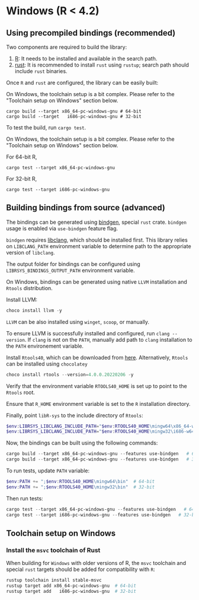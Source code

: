 # Windows (R < 4.2) 

## Using precompiled bindings (recommended)

Two components are required to build the library:

1. [R](https://cran.r-project.org/): It needs to be installed and available in the search path.
2. [rust](https://www.rust-lang.org/learn/get-started): It is recommended to install `rust` using `rustup`; search path should include `rust` binaries.

Once `R` and `rust` are configured, the library can be easily built:

On Windows, the toolchain setup is a bit complex. Please refer to the "Toolchain setup on Windows" section below.

```Shell
cargo build --target x86_64-pc-windows-gnu # 64-bit
cargo build --target   i686-pc-windows-gnu # 32-bit
```

To test the build, run `cargo test`.

On Windows, the toolchain setup is a bit complex. Please refer to the "Toolchain setup on Windows" section below.

For 64-bit R,

```pwsh
cargo test --target x86_64-pc-windows-gnu
```

For 32-bit R,

```pwsh
cargo test --target i686-pc-windows-gnu
```

## Building bindings from source (advanced)

The bindings can be generated using [bindgen](https://github.com/rust-lang/rust-bindgen), special `rust` crate. 
`bindgen` usage is enabled via `use-bindgen` feature flag.

`bindgen` requires [libclang](https://clang.llvm.org/docs/Tooling.html), which should be installed first. 
This library relies on `LIBCLANG_PATH` environment variable to determine path to the appropriate version of `libclang`.

The output folder for bindings can be configured using `LIBRSYS_BINDINGS_OUTPUT_PATH` environment variable.

On Windows, bindings can be generated using native `LLVM` installation and `Rtools` distribution.

Install LLVM:

```powershell
choco install llvm -y
```

`LLVM` can be also installed using `winget`, `scoop`, or manually.

To ensure LLVM is successfully installed and configured, run `clang --version`. If `clang` is not on the `PATH`, manually add path to `clang` installation to the `PATH` environement variable.

Install `Rtools40`, which can be downloaded from [here][rtools40]. Alternatively, `Rtools` can be
installed using `chocolatey`

[rtools40]: https://cran.r-project.org/bin/windows/Rtools/rtools40.html

```powershell
choco install rtools --version=4.0.0.20220206 -y
```

Verify that the environment variable `RTOOLS40_HOME` is set up to point to the
`Rtools` root.

Ensure that `R_HOME` environment variable is set to the `R` installation directory.

Finally, point `libR-sys` to the include directory of `Rtools`:

```powershell
$env:LIBRSYS_LIBCLANG_INCLUDE_PATH="$env:RTOOLS40_HOME\mingw64\x86_64-w64-mingw32\include"  # 64-bit
$env:LIBRSYS_LIBCLANG_INCLUDE_PATH="$env:RTOOLS40_HOME\mingw32\i686-w64-mingw32\include"  # 32-bit
```

Now, the bindings can be built using the following commands:

```powershell
cargo build --target x86_64-pc-windows-gnu --features use-bindgen   # 64-bit
cargo build --target x86_64-pc-windows-gnu --features use-bindgen   # 32-bit
```

To run tests, update `PATH` variable:

```powershell
$env:PATH += ";$env:RTOOLS40_HOME\mingw64\bin"  # 64-bit
$env:PATH += ";$env:RTOOLS40_HOME\mingw32\bin"  # 32-bit
```

Then run tests:

```powershell
cargo test --target x86_64-pc-windows-gnu --features use-bindgen   # 64-bit
cargo test --target i686-pc-windows-gnu --features use-bindgen   # 32-bit
```

## Toolchain setup on Windows

### Install the `msvc` toolchain of Rust

When building for `Windows` with older versions of R, the `msvc` toolchain and
special `rust` targets should be added for compatibility with `R`:

```powershell
rustup toolchain install stable-msvc
rustup target add x86_64-pc-windows-gnu  # 64-bit
rustup target add   i686-pc-windows-gnu  # 32-bit
```
